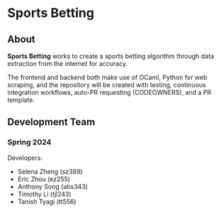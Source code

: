 # Sports Betting

## About

**Sports Betting** works to create a sports betting algorithm through data extraction from the internet for accuracy.

The frontend and backend both make use of OCaml, Python for web scraping, and the repository will be created with testing, continuous integration workflows, auto-PR requesting (CODEOWNERS), and a PR template.

## Development Team

### Spring 2024

Developers:

- Selena Zheng (sz389)
- Eric Zhou (ez255)
- Anthony Song (abs343)
- Timothy Li (tjl243)
- Tanish Tyagi (tt556)
